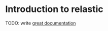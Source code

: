 # Introduction to relastic

TODO: write [great documentation](http://jacobian.org/writing/what-to-write/)
